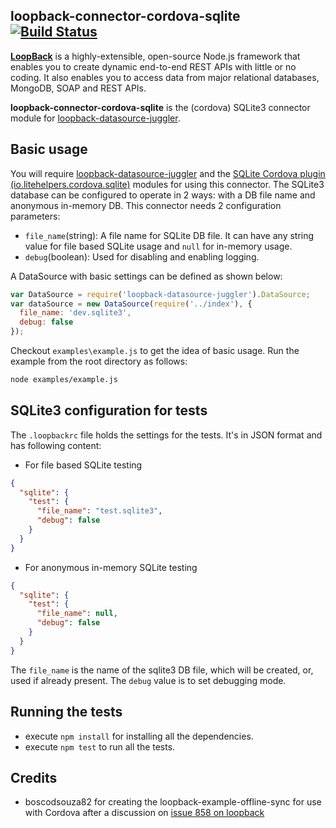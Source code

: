 ## loopback-connector-cordova-sqlite [![Build Status](https://travis-ci.org/Synerzip/loopback-connector-cordova-sqlite.svg)](https://travis-ci.org/Synerzip/loopback-connector-cordova-sqlite)
[**LoopBack**](http://loopback.io/) is a highly-extensible, open-source Node.js framework that enables you to create dynamic end-to-end REST APIs with little or no coding. It also enables you to access data from major relational databases, MongoDB, SOAP and REST APIs.

**loopback-connector-cordova-sqlite** is the (cordova) SQLite3 connector module for [loopback-datasource-juggler](https://github.com/strongloop/loopback-datasource-juggler).

## Basic usage
You will require [loopback-datasource-juggler](https://github.com/strongloop/loopback-datasource-juggler) and the [SQLite Cordova plugin (io.litehelpers.cordova.sqlite)](https://github.com/litehelpers/Cordova-sqlite-storage.git) modules for using this connector.
The SQLite3 database can be configured to operate in 2 ways: with a DB file name and anonymous in-memory DB.
This connector needs 2 configuration parameters:
* `file_name`(string): A file name for SQLite DB file. It can have any string value for file based SQLite usage and `null` for in-memory usage.
* `debug`(boolean): Used for disabling and enabling logging.

A DataSource with basic settings can be defined as shown below:
```javascript
var DataSource = require('loopback-datasource-juggler').DataSource;
var dataSource = new DataSource(require('../index'), {
  file_name: 'dev.sqlite3',
  debug: false
});
```

Checkout `examples\example.js` to get the idea of basic usage.
Run the example from the root directory as follows:
```sh
node examples/example.js
```

## SQLite3 configuration for tests
The `.loopbackrc` file holds the settings for the tests. It's in JSON format and has following content:
* For file based SQLite testing
```JSON
{
  "sqlite": {
    "test": {
      "file_name": "test.sqlite3",
      "debug": false
    }
  }
}
```
* For anonymous in-memory SQLite testing
```JSON
{
  "sqlite": {
    "test": {
      "file_name": null,
      "debug": false
    }
  }
}
```
The `file_name` is the name of the sqlite3 DB file, which will be created, or, used if already present.
The `debug` value is to set debugging mode.

## Running the tests
* execute `npm install` for installing all the dependencies.
* execute `npm test` to run all the tests.

## Credits
* boscodsouza82 for creating the loopback-example-offline-sync for use with Cordova after a discussion on [issue 858 on loopback](https://github.com/strongloop/loopback/issues/858#issuecomment-122853602)
